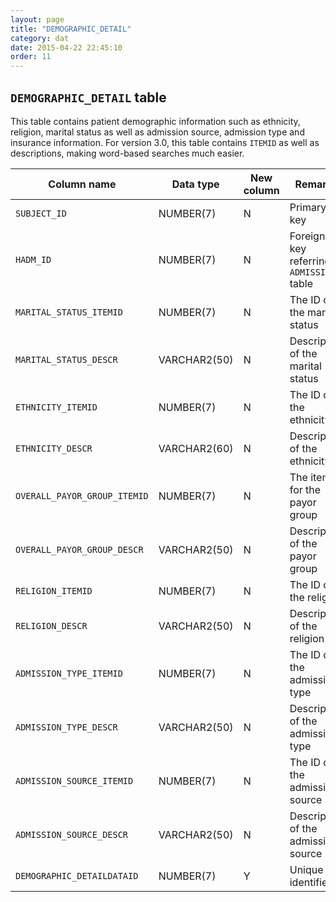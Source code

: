 ```yaml
---
layout: page
title: "DEMOGRAPHIC_DETAIL"
category: dat
date: 2015-04-22 22:45:10
order: 11
---
```


## ```DEMOGRAPHIC_DETAIL``` table

This table contains patient demographic information such as ethnicity,
religion, marital status as well as admission source, admission type and
insurance information. For version 3.0, this table contains ```ITEMID``` as
well as descriptions, making word-based searches much easier.

Column name | Data type | New column | Remarks
--- | --- | --- | ---
```SUBJECT_ID``` | NUMBER(7) | N | Primary key
```HADM_ID``` | NUMBER(7) | N | Foreign key referring to ```ADMISSIONS``` table
```MARITAL_STATUS_ITEMID``` | NUMBER(7) | N | The ID of the marital status
```MARITAL_STATUS_DESCR``` | VARCHAR2(50) | N | Description of the marital status
```ETHNICITY_ITEMID``` | NUMBER(7) | N | The ID of the ethnicity
```ETHNICITY_DESCR``` | VARCHAR2(60) | N | Description of the ethnicity
```OVERALL_PAYOR_GROUP_ITEMID``` | NUMBER(7) | N | The itemid for the payor group
```OVERALL_PAYOR_GROUP_DESCR``` | VARCHAR2(50) | N | Description of the payor group
```RELIGION_ITEMID``` | NUMBER(7) | N | The ID of the religion
```RELIGION_DESCR``` | VARCHAR2(50) | N | Description of the religion
```ADMISSION_TYPE_ITEMID``` | NUMBER(7) | N | The ID of the admission type
```ADMISSION_TYPE_DESCR``` | VARCHAR2(50) | N | Description of the admission type
```ADMISSION_SOURCE_ITEMID``` | NUMBER(7) | N | The ID of the admission source
```ADMISSION_SOURCE_DESCR``` | VARCHAR2(50) | N | Description of the admission source
```DEMOGRAPHIC_DETAILDATAID``` | NUMBER(7) | Y | Unique row identifier


